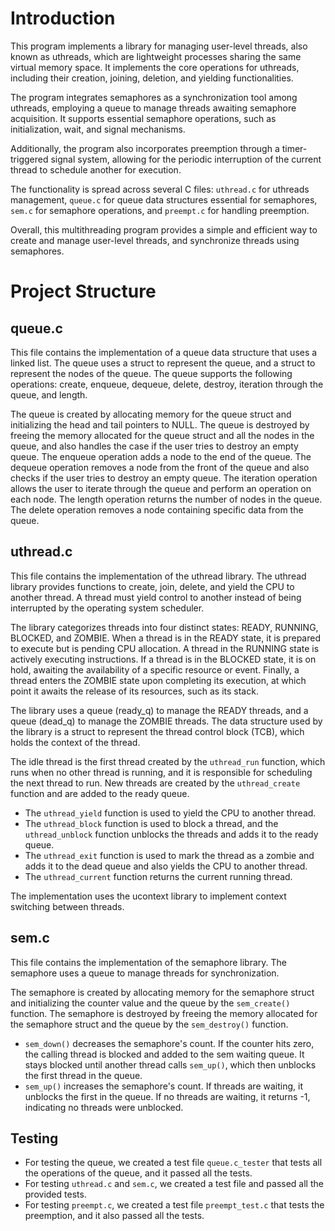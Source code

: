 # Introduction

This program implements a library for managing user-level threads, also known as
uthreads, which are lightweight processes sharing the same virtual memory space.
It implements the core operations for uthreads, including their creation,
joining, deletion, and yielding functionalities.

The program integrates semaphores as a synchronization tool among uthreads,
employing a queue to manage threads awaiting semaphore acquisition. It supports
essential semaphore operations, such as initialization, wait, and signal
mechanisms.

Additionally, the program also incorporates preemption through a timer-triggered
signal system, allowing for the periodic interruption of the current thread to
schedule another for execution.

The functionality is spread across several C files: `uthread.c` for uthreads
management, `queue.c` for queue data structures essential for semaphores,
`sem.c` for semaphore operations, and `preempt.c` for handling preemption.

Overall, this multithreading program provides a simple and efficient way to
create and manage user-level threads, and synchronize threads using semaphores.

# Project Structure

## queue.c

This file contains the implementation of a queue data structure that uses a
linked list. The queue uses a struct to represent the queue, and a struct to
represent the nodes of the queue. The queue supports the following operations:
create, enqueue, dequeue, delete, destroy, iteration through the queue, and
length.

The queue is created by allocating memory for the queue struct and initializing
the head and tail pointers to NULL. The queue is destroyed by freeing the memory
allocated for the queue struct and all the nodes in the queue, and also handles
the case if the user tries to destroy an empty queue. The enqueue operation adds
a node to the end of the queue. The dequeue operation removes a node from the
front of the queue and also checks if the user tries to destroy an empty queue.
The iteration operation allows the user to iterate through the queue and perform
an operation on each node. The length operation returns the number of nodes in
the queue. The delete operation removes a node containing specific data from the
queue.

## uthread.c

This file contains the implementation of the uthread library. The uthread
library provides functions to create, join, delete, and yield the CPU to another
thread. A thread must yield control to another instead of being interrupted by
the operating system scheduler.

The library categorizes threads into four distinct states: READY, RUNNING,
BLOCKED, and ZOMBIE. When a thread is in the READY state, it is prepared to
execute but is pending CPU allocation. A thread in the RUNNING state is actively
executing instructions. If a thread is in the BLOCKED state, it is on hold,
awaiting the availability of a specific resource or event. Finally, a thread
enters the ZOMBIE state upon completing its execution, at which point it awaits
the release of its resources, such as its stack.

The library uses a queue (ready_q) to manage the READY threads, and a queue
(dead_q) to manage the ZOMBIE threads. The data structure used by the library is
a struct to represent the thread control block (TCB), which holds the context of
the thread.

The idle thread is the first thread created by the `uthread_run` function, which
runs when no other thread is running, and it is responsible for scheduling the
next thread to run. New threads are created by the `uthread_create` function and
are added to the ready queue.

- The `uthread_yield` function is used to yield the CPU to another thread.
- The `uthread_block` function is used to block a thread, and the
`uthread_unblock` function unblocks the threads and adds it to the ready queue.
- The `uthread_exit` function is used to mark the thread as a zombie and adds it
to the dead queue and also yields the CPU to another thread.
- The `uthread_current` function returns the current running thread.

The implementation uses the ucontext library to implement context switching
between threads.

## sem.c

This file contains the implementation of the semaphore library. The semaphore
uses a queue to manage threads for synchronization.

The semaphore is created by allocating memory for the semaphore struct and
initializing the counter value and the queue by the `sem_create()` function. The
semaphore is destroyed by freeing the memory allocated for the semaphore struct
and the queue by the `sem_destroy()` function.

- `sem_down()` decreases the semaphore's count. If the counter hits zero, the
  calling thread is blocked and added to the sem waiting queue. It stays blocked
  until another thread calls `sem_up()`, which then unblocks the first thread in
  the queue.
- `sem_up()` increases the semaphore's count. If threads are waiting, it
  unblocks the first in the queue. If no threads are waiting, it returns -1,
  indicating no threads were unblocked.

## Testing

- For testing the queue, we created a test file `queue.c_tester` that tests all
the operations of the queue, and it passed all the tests.
- For testing `uthread.c` and `sem.c`, we created a test file and passed all the
provided tests.
- For testing `preempt.c`, we created a test file `preempt_test.c` that tests
the preemption, and it also passed all the tests.
